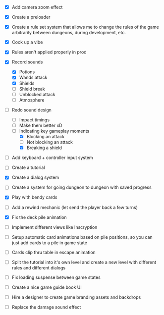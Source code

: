 - [x] Add camera zoom effect
- [x] Create a preloader
- [x] Create a rule set system that allows me to change the rules of the game arbitrarily between dungeons, during development, etc.
- [x] Cook up a vibe
- [x] Rules aren't applied properly in prod
- [x] Record sounds
  - [x] Potions
  - [x] Wands attack
  - [x] Shields
  - [ ] Shield break
  - [ ] Unblocked attack
  - [ ] Atmosphere
- [ ] Redo sound design
  - [ ] Impact timings
  - [ ] Make them better xD
  - [ ] Indicating key gameplay moments
    - [x] Blocking an attack
    - [ ] Not blocking an attack
    - [x] Breaking a shield
- [ ] Add keyboard + controller input system
- [ ] Create a tutorial
- [x] Create a dialog system
- [ ] Create a system for going dungeon to dungeon with saved progress
- [x] Play with bendy cards
- [ ] Add a rewind mechanic (let send the player back a few turns)
- [x] Fix the deck pile animation
- [ ] Implement different views like Inscryption
- [ ] Setup automatic card animations based on pile positions, so you can just add cards to a pile in game state
- [ ] Cards clip thru table in escape animation

- [ ] Split the tutorial into it's own level and create a new level with different rules and different dialogs
- [ ] Fix loading suspense between game states
- [ ] Create a nice game guide book UI
- [ ] Hire a designer to create game branding assets and backdrops
- [ ] Replace the damage sound effect
